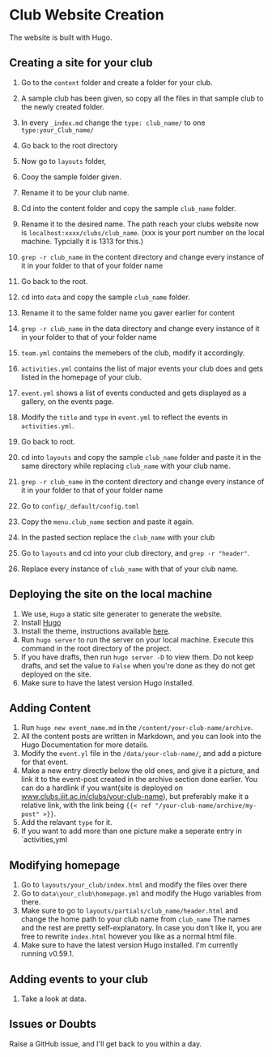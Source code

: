 # Club Website Creation 

The website is built with Hugo. 

## Creating a site for your club

1. Go to the `content` folder and create a folder for your club. 
2. A sample club has been given, so copy all the files in that sample club to the newly created folder.
3. In every `_index.md` change the `type: club_name/` to one `type:your_Club_name/`
4. Go back to the root directory
5. Now go to `layouts` folder,
6. Cooy the sample folder given.
7. Rename it to be your club name. 

1. Cd into the content folder and copy the sample `club_name` folder. 
2. Rename it to the desired name. The path reach your clubs website now is `localhost:xxxx/clubs/club_name`. (xxx is your port number on the local machine. Typcially it is 1313 for this.)
3. `grep -r club_name` in the content directory and change every instance of it in your folder to that of your folder name

1. Go back to the root.
2. cd into `data` and copy the sample `club_name` folder.
3. Rename it to the same folder name you gaver earlier for content
4. `grep -r club_name` in the data directory and change every instance of it in your folder to that of your folder name
5. `team.yml` contains the memebers of the club, modify it accordingly.
6. `activities.yml` contains the list of major events your club does and gets listed in the homepage of your club. 
7. `event.yml` shows a list of events conducted and gets displayed as a gallery, on the events page. 
5. Modify the `title` and `type` in `event.yml` to reflect the events in `activities.yml`.


1. Go back to root. 
2. cd into `layouts` and copy the sample `club_name` folder and paste it in the same directory while replacing `club_name` with your club name.
3. `grep -r club_name` in the content directory and change every instance of it in your folder to that of your folder name

1. Go to `config/_default/config.toml`
2. Copy the `menu.club_name` section and paste it again.
3. In the pasted section replace the `club_name` with your club
4. Go to `layouts` and cd into your club directory, and `grep -r "header"`.
5. Replace every instance of `club_name` with that of your club name. 

## Deploying the site on the local machine 

1. We use, `Hugo` a static site generater to generate the website. 
2. Install [Hugo](https://gohugo.io/getting-started/installing/) 
3. Install the theme, instructions available [here](https://github.com/themefisher/kross-hugo). 
4. Run `hugo server` to run the server on your local machine. Execute this command in the root directory of the project. 
5. If you have drafts, then run `hugo server -D` to view them. Do not keep drafts, and set the value to `False` when you're done as they do not get deployed on the site. 
6. Make sure to have the latest version Hugo installed. 

## Adding Content 

1. Run `hugo new event_name.md` in the `/content/your-club-name/archive`. 
2. All the content posts are written in Markdown, and you can look into the Hugo Documentation for more details.
3. Modify the `event.yl` file in the `/data/your-club-name/`, and add a picture for that event. 
4. Make a new entry directly below the old ones, and give it a picture, and link it to the event-post created in the archive section done earlier. You can do a hardlink if you want(site is deployed on www.clubs.iiit.ac.in/clubs/your-club-name), but preferably make it a relative link, with the link being `{{< ref "/your-club-name/archive/my-post" >}}`.
5. Add the relavant `type` for it. 
6. If you want to add more than one picture make a seperate entry in `activities,yml


## Modifying homepage 

1. Go to `layouts/your_club/index.html` and modify the files over there 
2. Go to `data\your_club\homepage.yml` and modify the Hugo variables from there. 
3. Make sure to go to `layouts/partials/club_name/header.html` and change the home path to your club name from `club_name`
The names and the rest are pretty self-explanatory. In case you don't like it, you are free to rewrite `index.html` however you like as a normal html file. 
6. Make sure to have the latest version Hugo installed. I'm currently running v0.59.1. 

## Adding events to your club 

1. Take a look at data. 

## Issues or Doubts

Raise a GitHub issue, and I'll get back to you within a day. 

